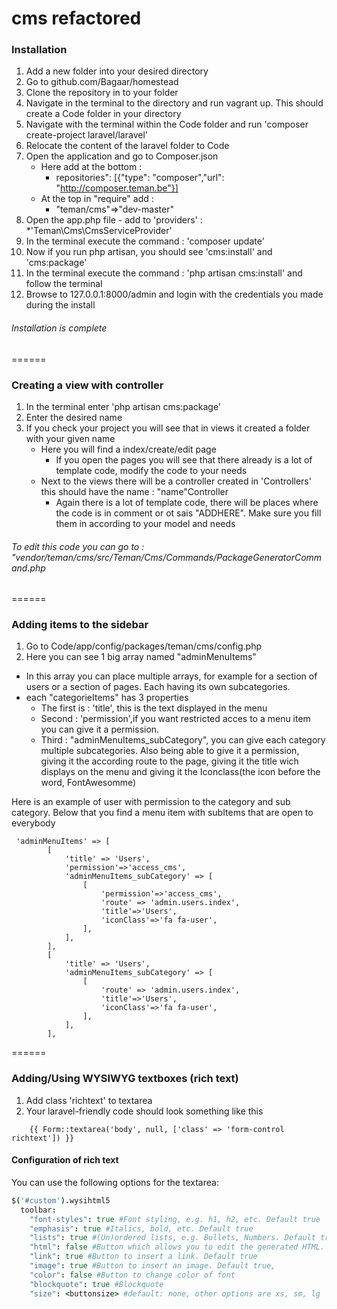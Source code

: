 cms refactored
==============

### Installation

  1. Add a new folder into your desired directory
  1. Go to github.com/Bagaar/homestead
  1. Clone the repository in to your folder
  1. Navigate in the terminal to the directory and run vagrant up. This should create a Code folder in your directory
  1. Navigate with the terminal within the Code folder and run 'composer create-project laravel/laravel'
  1. Relocate the content of the laravel folder to Code
  1. Open the application and go to Composer.json
     - Here add at the bottom :  
          * repositories": [{"type": "composer","url": "http://composer.teman.be"}]
     - At the top in "require" add : 
          * "teman/cms"=>"dev-master"
  8. Open the app.php file 
    - add to 'providers' : 
     *'Teman\Cms\CmsServiceProvider'
  9. In the terminal execute the command : 'composer update'
  10. Now if you run php artisan, you should see 'cms:install' and 'cms:package'
  11. In the terminal execute the command : 'php artisan cms:install' and follow the terminal 
  12. Browse to 127.0.0.1:8000/admin and login with the credentials you made during the install


###### Installation is complete
======

### Creating a view with controller

  1. In the terminal enter 'php artisan cms:package'
  1. Enter the desired name
  1. If you check your project you will see that in views it created a folder with your given name
      - Here you will find a index/create/edit page
         * If you open the pages you will see that there already is a lot of template code, modify the code to your needs
      - Next to the views there will be a controller created in 'Controllers' this should have the name : "name"Controller
         * Again there is a lot of template code, there will be places where the code is in comment or ot sais "ADDHERE". Make sure you fill them in according to your model and needs

###### To edit this code you can go to : "vendor/teman/cms/src/Teman/Cms/Commands/PackageGeneratorCommand.php
======


### Adding items to the sidebar
1. Go to Code/app/config/packages/teman/cms/config.php
2. Here you can see 1 big array named "adminMenuItems"
 - In this array you can place multiple arrays, for example for a section of users or a section of pages. Each having its own subcategories.
 - each "categorieItems" has 3 properties 
    * The first is : 'title', this is the text displayed in the menu
    * Second : 'permission',if you want restricted acces to a menu item you can give it a permission. 
    * Third : "adminMenuItems_subCategory", you can give each category multiple subcategories. Also being able to give it a permission, giving it the according route to the page, giving it the title wich displays on the menu and giving it the Iconclass(the icon before the word, FontAwesomme)
  
Here is an example of user with permission to the category and sub category. Below that you find a menu item with subItems that are open to everybody
````
 'adminMenuItems' => [
        [
            'title' => 'Users',
            'permission'=>'access_cms',
            'adminMenuItems_subCategory' => [
                [
                    'permission'=>'access_cms',
                    'route' => 'admin.users.index',
                    'title'=>'Users',
                    'iconClass'=>'fa fa-user',
                ],
            ],
        ],
        [
            'title' => 'Users',
            'adminMenuItems_subCategory' => [
                [
                    'route' => 'admin.users.index',
                    'title'=>'Users',
                    'iconClass'=>'fa fa-user',
                ],
            ],
        ],
````
    

====== 


### Adding/Using WYSIWYG textboxes (rich text)
1. Add class 'richtext' to textarea
2. Your laravel-friendly code should look something like this
````
    {{ Form::textarea('body', null, ['class' => 'form-control richtext']) }}

````

#### Configuration of rich text
You can use the following options for the textarea:
````coffee
$('#custom').wysihtml5
  toolbar:
    "font-styles": true #Font styling, e.g. h1, h2, etc. Default true
    "emphasis": true #Italics, bold, etc. Default true
    "lists": true #(Un)ordered lists, e.g. Bullets, Numbers. Default true
    "html": false #Button which allows you to edit the generated HTML. Default false
    "link": true #Button to insert a link. Default true
    "image": true #Button to insert an image. Default true,
    "color": false #Button to change color of font  
    "blockquote": true #Blockquote  
    "size": <buttonsize> #default: none, other options are xs, sm, lg
````